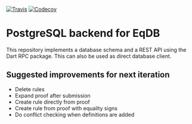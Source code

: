 [![Travis](https://img.shields.io/travis/eqdb/eqdb.svg)](https://travis-ci.org/eqdb/eqdb)
[![Codecov](https://img.shields.io/codecov/c/github/eqdb/eqdb.svg)](https://codecov.io/gh/eqdb/eqdb)

PostgreSQL backend for EqDB
===========================
This repository implements a database schema and a REST API using the Dart RPC
package. This can also be used as direct database client.

## Suggested improvements for next iteration

+ Delete rules
+ Expand proof after submission
+ Create rule directly from proof
+ Create rule from proof with equality signs
+ Do conflict checking when definitions are added

